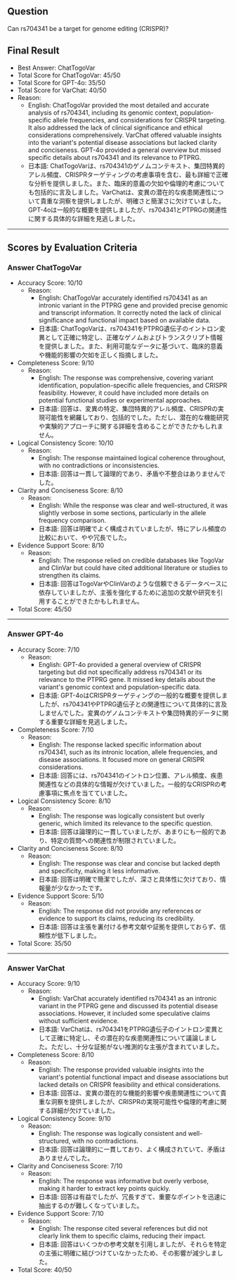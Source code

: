 ## Question

Can rs704341 be a target for genome editing (CRISPR)?

## Final Result

- Best Answer: ChatTogoVar
- Total Score for ChatTogoVar: 45/50
- Total Score for GPT-4o: 35/50
- Total Score for VarChat: 40/50
- Reason:
  - English: ChatTogoVar provided the most detailed and accurate analysis of rs704341, including its genomic context, population-specific allele frequencies, and considerations for CRISPR targeting. It also addressed the lack of clinical significance and ethical considerations comprehensively. VarChat offered valuable insights into the variant's potential disease associations but lacked clarity and conciseness. GPT-4o provided a general overview but missed specific details about rs704341 and its relevance to PTPRG.
  - 日本語: ChatTogoVarは、rs704341のゲノムコンテキスト、集団特異的アレル頻度、CRISPRターゲティングの考慮事項を含む、最も詳細で正確な分析を提供しました。また、臨床的意義の欠如や倫理的考慮についても包括的に言及しました。VarChatは、変異の潜在的な疾患関連性について貴重な洞察を提供しましたが、明確さと簡潔さに欠けていました。GPT-4oは一般的な概要を提供しましたが、rs704341とPTPRGの関連性に関する具体的な詳細を見逃しました。

---

## Scores by Evaluation Criteria

### Answer ChatTogoVar
- Accuracy Score: 10/10
  - Reason: 
    - English: ChatTogoVar accurately identified rs704341 as an intronic variant in the PTPRG gene and provided precise genomic and transcript information. It correctly noted the lack of clinical significance and functional impact based on available data.
    - 日本語: ChatTogoVarは、rs704341をPTPRG遺伝子のイントロン変異として正確に特定し、正確なゲノムおよびトランスクリプト情報を提供しました。また、利用可能なデータに基づいて、臨床的意義や機能的影響の欠如を正しく指摘しました。
- Completeness Score: 9/10
  - Reason: 
    - English: The response was comprehensive, covering variant identification, population-specific allele frequencies, and CRISPR feasibility. However, it could have included more details on potential functional studies or experimental approaches.
    - 日本語: 回答は、変異の特定、集団特異的アレル頻度、CRISPRの実現可能性を網羅しており、包括的でした。ただし、潜在的な機能研究や実験的アプローチに関する詳細を含めることができたかもしれません。
- Logical Consistency Score: 10/10
  - Reason: 
    - English: The response maintained logical coherence throughout, with no contradictions or inconsistencies.
    - 日本語: 回答は一貫して論理的であり、矛盾や不整合はありませんでした。
- Clarity and Conciseness Score: 8/10
  - Reason: 
    - English: While the response was clear and well-structured, it was slightly verbose in some sections, particularly in the allele frequency comparison.
    - 日本語: 回答は明確でよく構成されていましたが、特にアレル頻度の比較において、やや冗長でした。
- Evidence Support Score: 8/10
  - Reason: 
    - English: The response relied on credible databases like TogoVar and ClinVar but could have cited additional literature or studies to strengthen its claims.
    - 日本語: 回答はTogoVarやClinVarのような信頼できるデータベースに依存していましたが、主張を強化するために追加の文献や研究を引用することができたかもしれません。
- Total Score: 45/50

---

### Answer GPT-4o
- Accuracy Score: 7/10
  - Reason: 
    - English: GPT-4o provided a general overview of CRISPR targeting but did not specifically address rs704341 or its relevance to the PTPRG gene. It missed key details about the variant's genomic context and population-specific data.
    - 日本語: GPT-4oはCRISPRターゲティングの一般的な概要を提供しましたが、rs704341やPTPRG遺伝子との関連性について具体的に言及しませんでした。変異のゲノムコンテキストや集団特異的データに関する重要な詳細を見逃しました。
- Completeness Score: 7/10
  - Reason: 
    - English: The response lacked specific information about rs704341, such as its intronic location, allele frequencies, and disease associations. It focused more on general CRISPR considerations.
    - 日本語: 回答には、rs704341のイントロン位置、アレル頻度、疾患関連性などの具体的な情報が欠けていました。一般的なCRISPRの考慮事項に焦点を当てていました。
- Logical Consistency Score: 8/10
  - Reason: 
    - English: The response was logically consistent but overly generic, which limited its relevance to the specific question.
    - 日本語: 回答は論理的に一貫していましたが、あまりにも一般的であり、特定の質問への関連性が制限されていました。
- Clarity and Conciseness Score: 8/10
  - Reason: 
    - English: The response was clear and concise but lacked depth and specificity, making it less informative.
    - 日本語: 回答は明確で簡潔でしたが、深さと具体性に欠けており、情報量が少なかったです。
- Evidence Support Score: 5/10
  - Reason: 
    - English: The response did not provide any references or evidence to support its claims, reducing its credibility.
    - 日本語: 回答は主張を裏付ける参考文献や証拠を提供しておらず、信頼性が低下しました。
- Total Score: 35/50

---

### Answer VarChat
- Accuracy Score: 9/10
  - Reason: 
    - English: VarChat accurately identified rs704341 as an intronic variant in the PTPRG gene and discussed its potential disease associations. However, it included some speculative claims without sufficient evidence.
    - 日本語: VarChatは、rs704341をPTPRG遺伝子のイントロン変異として正確に特定し、その潜在的な疾患関連性について議論しました。ただし、十分な証拠がない推測的な主張が含まれていました。
- Completeness Score: 8/10
  - Reason: 
    - English: The response provided valuable insights into the variant's potential functional impact and disease associations but lacked details on CRISPR feasibility and ethical considerations.
    - 日本語: 回答は、変異の潜在的な機能的影響や疾患関連性について貴重な洞察を提供しましたが、CRISPRの実現可能性や倫理的考慮に関する詳細が欠けていました。
- Logical Consistency Score: 9/10
  - Reason: 
    - English: The response was logically consistent and well-structured, with no contradictions.
    - 日本語: 回答は論理的に一貫しており、よく構成されていて、矛盾はありませんでした。
- Clarity and Conciseness Score: 7/10
  - Reason: 
    - English: The response was informative but overly verbose, making it harder to extract key points quickly.
    - 日本語: 回答は有益でしたが、冗長すぎて、重要なポイントを迅速に抽出するのが難しくなっていました。
- Evidence Support Score: 7/10
  - Reason: 
    - English: The response cited several references but did not clearly link them to specific claims, reducing their impact.
    - 日本語: 回答はいくつかの参考文献を引用しましたが、それらを特定の主張に明確に結びつけていなかったため、その影響が減少しました。
- Total Score: 40/50